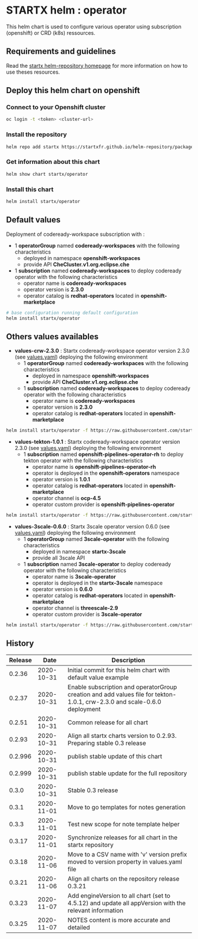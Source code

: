 # STARTX helm : operator

This helm chart is used to configure various operator using subscription (openshift) or CRD (k8s) ressources.

## Requirements and guidelines

Read the [startx helm-repository homepage](https://startxfr.github.io/helm-repository) for
more information on how to use theses resources.

## Deploy this helm chart on openshift

### Connect to your Openshift cluster

```bash
oc login -t <token> <cluster-url>
```

### Install the repository

```bash
helm repo add startx https://startxfr.github.io/helm-repository/packages/
```

### Get information about this chart

```bash
helm show chart startx/operator
```

### Install this chart

```bash
helm install startx/operator
```

## Default values

Deployment of codeready-workspace subscription with :

- 1 **operatorGroup** named **codeready-workspaces** with the following characteristics
  - deployed in namespace **openshift-workspaces**
  - provide API **CheCluster.v1.org.eclipse.che**
- 1 **subscription** named **codeready-workspaces** to deploy codeready operator with the following characteristics
  - operator name is **codeready-workspaces**
  - operator version is **2.3.0**
  - operator catalog is **redhat-operators** located in **openshift-marketplace**

```bash
# base configuration running default configuration
helm install startx/operator
```

## Others values availables

- **values-crw-2.3.0** : Startx codeready-workspace operator version 2.3.0 (see [values.yaml](https://raw.githubusercontent.com/startxfr/helm-repository/master/charts/operator/values-crw-2.3.0.yaml)) deploying the following environment
  - 1 **operatorGroup** named **codeready-workspaces** with the following characteristics
    - deployed in namespace **openshift-workspaces**
    - provide API **CheCluster.v1.org.eclipse.che**
  - 1 **subscription** named **codeready-workspaces** to deploy codeready operator with the following characteristics
    - operator name is **codeready-workspaces**
    - operator version is **2.3.0**
    - operator catalog is **redhat-operators** located in **openshift-marketplace**

```bash
helm install startx/operator -f https://raw.githubusercontent.com/startxfr/helm-repository/master/charts/operator/values-crw-2.3.0.yaml
```

- **values-tekton-1.0.1** : Startx codeready-workspace operator version 2.3.0 (see [values.yaml](https://raw.githubusercontent.com/startxfr/helm-repository/master/charts/operator/values-tekton-1.0.1.yaml)) deploying the following environment
  - 1 **subscription** named **openshift-pipelines-operator-rh** to deploy tekton operator with the following characteristics
    - operator name is **openshift-pipelines-operator-rh**
    - operator is deployed in the **openshift-operators** namespace
    - operator version is **1.0.1**
    - operator catalog is **redhat-operators** located in **openshift-marketplace**
    - operator channel is **ocp-4.5**
    - operator custom provider is **openshift-pipelines-operator**

```bash
helm install startx/operator -f https://raw.githubusercontent.com/startxfr/helm-repository/master/charts/operator/values-tekton-1.0.1.yaml
```

- **values-3scale-0.6.0** : Startx 3scale operator version 0.6.0 (see [values.yaml](https://raw.githubusercontent.com/startxfr/helm-repository/master/charts/operator/values-3scale-0.6.0.yaml)) deploying the following environment
  - 1 **operatorGroup** named **3scale-operator** with the following characteristics
    - deployed in namespace **startx-3scale**
    - provide all 3scale API
  - 1 **subscription** named **3scale-operator** to deploy codeready operator with the following characteristics
    - operator name is **3scale-operator**
    - operator is deployed in the **startx-3scale** namespace
    - operator version is **0.6.0**
    - operator catalog is **redhat-operators** located in **openshift-marketplace**
    - operator channel is **threescale-2.9**
    - operator custom provider is **3scale-operator**

```bash
helm install startx/operator -f https://raw.githubusercontent.com/startxfr/helm-repository/master/charts/operator/values-3scale-0.6.0.yaml
```

## History

| Release | Date       | Description
| ------- | ---------- | -----------------------------------------------------
| 0.2.36  | 2020-10-31 | Initial commit for this helm chart with default value example
| 0.2.37  | 2020-10-31 | Enable subscription and operatorGroup creation and add values file for tekton-1.0.1, crw-2.3.0 and scale-0.6.0 deployment
| 0.2.51  | 2020-10-31 | Common release for all chart
| 0.2.93  | 2020-10-31 | Align all startx charts version to 0.2.93. Preparing stable 0.3 release
| 0.2.996 | 2020-10-31 | publish stable update of this chart
| 0.2.999 | 2020-10-31 | publish stable update for the full repository
| 0.3.0   | 2020-10-31 | Stable 0.3 release
| 0.3.1   | 2020-11-01 | Move to go templates for notes generation
| 0.3.3   | 2020-11-01 | Test new scope for note template helper
| 0.3.17  | 2020-11-01 | Synchronize releases for all chart in the startx repository
| 0.3.18  | 2020-11-06 | Move to a CSV name with 'v' version prefix moved to version property in values.yaml file
| 0.3.21  | 2020-11-06 | Align all charts on the repository release 0.3.21
| 0.3.23  | 2020-11-07 | Add engineVersion to all chart (set to 4.5.12) and update all appVersion with the relevant information
| 0.3.25  | 2020-11-07 | NOTES content is more accurate and detailed

